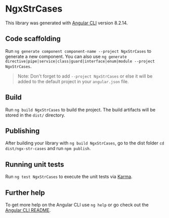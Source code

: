 # NgxStrCases

This library was generated with [Angular CLI](https://github.com/angular/angular-cli) version 8.2.14.

## Code scaffolding

Run `ng generate component component-name --project NgxStrCases` to generate a new component. You can also use `ng generate directive|pipe|service|class|guard|interface|enum|module --project NgxStrCases`.
> Note: Don't forget to add `--project NgxStrCases` or else it will be added to the default project in your `angular.json` file. 

## Build

Run `ng build NgxStrCases` to build the project. The build artifacts will be stored in the `dist/` directory.

## Publishing

After building your library with `ng build NgxStrCases`, go to the dist folder `cd dist/ngx-str-cases` and run `npm publish`.

## Running unit tests

Run `ng test NgxStrCases` to execute the unit tests via [Karma](https://karma-runner.github.io).

## Further help

To get more help on the Angular CLI use `ng help` or go check out the [Angular CLI README](https://github.com/angular/angular-cli/blob/master/README.md).
